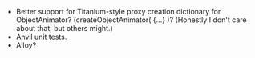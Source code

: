 - Better support for Titanium-style proxy creation dictionary for ObjectAnimator? (createObjectAnimator( {...} )?  (Honestly I don't care about that, but others might.)
- Anvil unit tests.
- Alloy?
